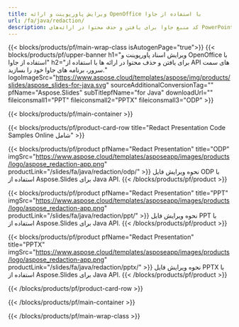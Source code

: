 ```yaml
---
title: ویرایش پاورپوینت و ارائه OpenOffice با استفاده از جاوا
url: /fa/java/redaction/
description: کد منبع جاوا برای یافتن و حذف محتوا در ارائه‌های PowerPoint و OpenOffice™
---
```


{{< blocks/products/pf/main-wrap-class isAutogenPage="true">}}
{{< blocks/products/pf/upper-banner h1="ویرایش اسناد پاورپوینت و OpenOffice با استفاده از جاوا" h2="برای یافتن و حذف محتوا در ارائه ها با استفاده از API های سمت سرور، برنامه های جاوا خود را بسازید." logoImageSrc="https://www.aspose.cloud/templates/aspose/img/products/slides/aspose_slides-for-java.svg" sourceAdditionalConversionTag="" pfName="Aspose.Slides" subTitlepfName="for Java" downloadUrl="" fileiconsmall1="PPT" fileiconsmall2="PPTX" fileiconsmall3="ODP" >}}

{{< blocks/products/pf/main-container >}}

{{< blocks/products/pf/product-card-row title="Redact Presentation Code Samples Online شامل" >}}

{{< blocks/products/pf/product pfName="Redact Presentation" title="ODP" imgSrc="https://www.aspose.cloud/templates/asposeapp/images/products/logo/aspose_redaction-app.png" productLink="/slides/fa/java/redaction/odp/" >}}
نحوه ویرایش فایل ODP با استفاده از Aspose.Slides برای Java API.
{{< /blocks/products/pf/product >}}

{{< blocks/products/pf/product pfName="Redact Presentation" title="PPT" imgSrc="https://www.aspose.cloud/templates/asposeapp/images/products/logo/aspose_redaction-app.png" productLink="/slides/fa/java/redaction/ppt/" >}}
نحوه ویرایش فایل PPT با استفاده از Aspose.Slides برای Java API.
{{< /blocks/products/pf/product >}}

{{< blocks/products/pf/product pfName="Redact Presentation" title="PPTX" imgSrc="https://www.aspose.cloud/templates/asposeapp/images/products/logo/aspose_redaction-app.png" productLink="/slides/fa/java/redaction/pptx/" >}}
نحوه ویرایش فایل PPTX با استفاده از Aspose.Slides برای Java API.
{{< /blocks/products/pf/product >}}



{{< /blocks/products/pf/product-card-row >}}

{{< /blocks/products/pf/main-container >}}
    
{{< /blocks/products/pf/main-wrap-class >}}
